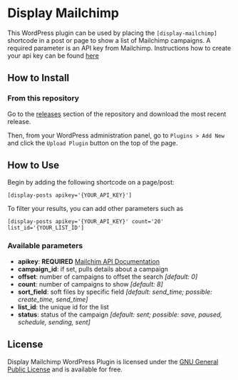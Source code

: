 # Display Mailchimp

This WordPress plugin can be used by placing the `[display-mailchimp]` shortcode in a post or page to show a list of Mailchimp campaigns.
A required parameter is an API key from Mailchimp. Instructions how to create your api key can be found [here](https://mailchimp.com/help/about-api-keys/)

## How to Install

### From this repository
Go to the [releases](https://github.com/msicknick/display-mailchimp-shortcode/releases) section of the repository and download the most recent release.

Then, from your WordPress administration panel, go to `Plugins > Add New` and click the `Upload Plugin` button on the top of the page.

## How to Use
Begin by adding the following shortcode on a page/post:
```
[display-posts apikey='{YOUR_API_KEY}']
```
To filter your results, you can add other parameters such as
```
[display-posts apikey='{YOUR_API_KEY}' count='20' list_id='{YOUR_LIST_ID']
```

### Available parameters
* **apikey**: **REQUIRED** [Mailchim API Documentation](https://mailchimp.com/help/about-api-keys/)
* **campaign_id**: if set, pulls details about a campaign
* **offset**: number of campaigns to offset the search *[default: 0]*
* **count**: number of campaigns to show *[default: 8]*
* **sort_field**: soft files by specific field *[default: send_time; possible: create_time, send_time]*
* **list_id**: the unique id for the list
* **status**: status of the campaign *[default: sent; possible: save, paused, schedule, sending, sent]*

## License
Display Mailchimp WordPress Plugin is licensed under the [GNU General Public License](https://www.gnu.org/licenses/gpl-2.0.html) and is available for free.
